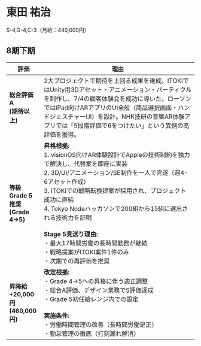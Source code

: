 # 東田 祐治

S-4,G-4,C-3（月給：440,000円）

## 8期下期

| 評価 | 理由 |
|------|------|
| **総合評価**<br>**A**<br>**(期待以上)** | 2大プロジェクトで期待を上回る成果を達成。ITOKIではUnity用3Dアセット・アニメーション・パーティクルを制作し、7/4の顧客体験会を成功に導いた。ローソンではiPad向けARアプリのUI全般（商品選択画面・ハンドジェスチャーUI）を設計。NHK技研の音響AR体験アプリでは「5段階評価で6をつけたい」という異例の高評価を獲得。 |
| **等級**<br>**Grade 5推奨**<br>**(Grade 4→5)** | **昇格根拠:**<br>1. visionOS向けAR体験設計でAppleの技術制約を独力で解決し、代替案を即座に実装<br>2. 3D/UI/アニメーション/SE制作を一人で完遂（週4-6アセット作成）<br>3. ITOKIでの戦略転換提案が採用され、プロジェクト成功に直結<br>4. Tokyo Nodeハッカソンで200組から15組に選出される技術力を証明<br><br>**Stage 5見送り理由:**<br>・最大17時間労働の長時間勤務が継続<br>・戦略提案がITOKI案件1件のみ<br>・次期での再評価を推奨 |
| **昇降給**<br>**+20,000円**<br>**(460,000円)** | **改定根拠:**<br>・Grade 4→5への昇格に伴う適正調整<br>・総合A評価、デザイン業務でS評価達成<br>・Grade 5初任給レンジ内での設定<br><br>**実施条件:**<br>・労働時間管理の改善（長時間労働是正）<br>・勤怠管理の徹底（打刻漏れ解消） |